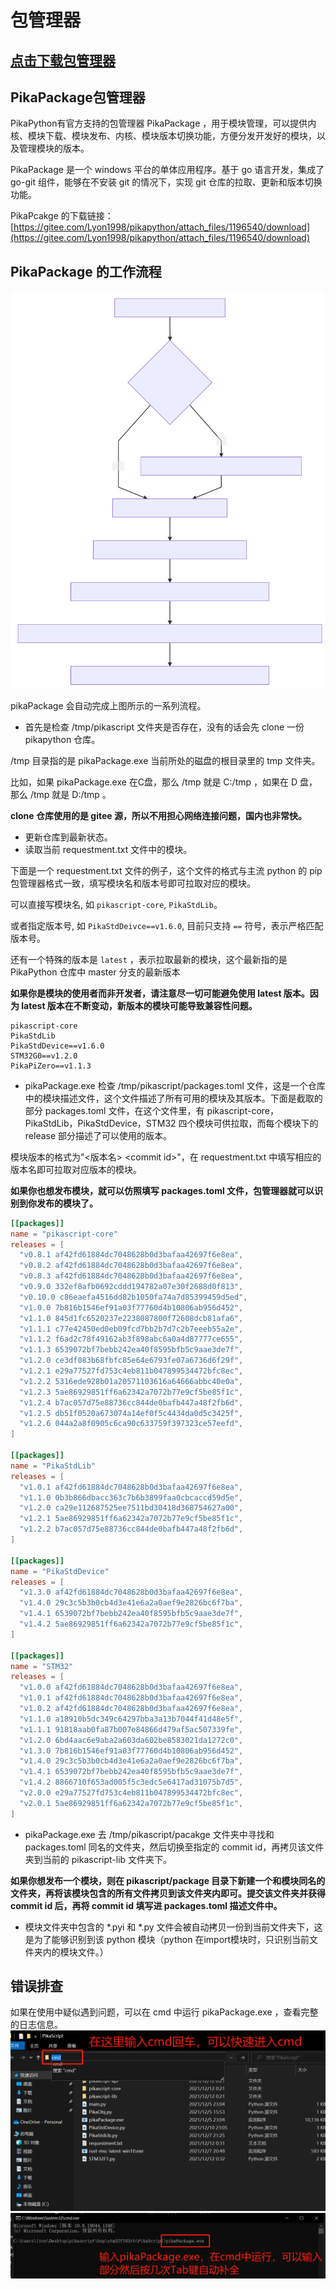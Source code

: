 # 包管理器

## [**点击下载**包管理器](https://gitee.com/Lyon1998/pikapython/attach_files/1196540/download)
## PikaPackage包管理器

PikaPython有官方支持的包管理器 PikaPackage ，用于模块管理，可以提供内核、模块下载、模块发布、内核、模块版本切换功能，方便分发开发好的模块，以及管理模块的版本。

PikaPackage 是一个 windows 平台的单体应用程序。基于 go 语言开发，集成了 go-git 组件，能够在不安装 git 的情况下，实现 git 仓库的拉取、更新和版本切换功能。

PikaPcakge 的下载链接：
[https://gitee.com/Lyon1998/pikapython/attach_files/1196540/download](https://gitee.com/Lyon1998/pikapython/attach_files/1196540/download)

## PikaPackage 的工作流程
![](assets/59aa08a00bc1ea6d0fede3e80091f0bd.svg)

pikaPackage 会自动完成上图所示的一系列流程。

- 首先是检查 /tmp/pikascript 文件夹是否存在，没有的话会先 clone 一份 pikapython 仓库。

/tmp 目录指的是 pikaPackage.exe 当前所处的磁盘的根目录里的 tmp 文件夹。

比如，如果 pikaPackage.exe 在C盘，那么 /tmp 就是 C:/tmp ，如果在 D 盘，那么 /tmp 就是 D:/tmp 。

**clone 仓库使用的是 gitee 源，所以不用担心网络连接问题，国内也非常快。**

- 更新仓库到最新状态。
- 读取当前 requestment.txt 文件中的模块。

下面是一个 requestment.txt 文件的例子，这个文件的格式与主流 python 的 pip 包管理器格式一致，填写模块名和版本号即可拉取对应的模块。

可以直接写模块名, 如 `pikascript-core`, `PikaStdLib`。

或者指定版本号, 如 `PikaStdDeivce==v1.6.0`, 目前只支持 `==` 符号，表示严格匹配版本号。

还有一个特殊的版本是 `latest` ，表示拉取最新的模块，这个最新指的是 PikaPython 仓库中 master 分支的最新版本

**如果你是模块的使用者而非开发者，请注意尽一切可能避免使用 latest 版本。因为 latest 版本在不断变动，新版本的模块可能导致兼容性问题。**

```
pikascript-core
PikaStdLib
PikaStdDevice==v1.6.0
STM32G0==v1.2.0
PikaPiZero==v1.1.3
```

- pikaPackage.exe 检查 /tmp/pikascript/packages.toml 文件，这是一个仓库中的模块描述文件，这个文件描述了所有可用的模块及其版本。下面是截取的部分 packages.toml 文件，在这个文件里，有 pikascript-core，PikaStdLib，PikaStdDevice，STM32 四个模块可供拉取，而每个模块下的 release 部分描述了可以使用的版本。

模块版本的格式为"\<版本名\> \<commit id\>"，在 requestment.txt 中填写相应的版本名即可拉取对应版本的模块。

**如果你也想发布模块，就可以仿照填写 packages.toml 文件，包管理器就可以识别到你发布的模块了。**

```toml
[[packages]]
name = "pikascript-core"
releases = [
  "v0.8.1 af42fd61884dc7048628b0d3bafaa42697f6e8ea",
  "v0.8.2 af42fd61884dc7048628b0d3bafaa42697f6e8ea",
  "v0.8.3 af42fd61884dc7048628b0d3bafaa42697f6e8ea",
  "v0.9.0 332ef8afb0692cddd194782a07e30f2688d0f813",
  "v0.10.0 c86eaefa4516dd82b1050fa74a7d85399459d5ed",
  "v1.0.0 7b816b1546ef91a03f77760d4b10806ab956d452",
  "v1.1.0 845d1fc6520237e2238087800f72608dcb81afa6",
  "v1.1.1 c77e42450ed0eb09fcd7bb2b7d7c2b7eeeb55a2e",
  "v1.1.2 f6ad2c78f49162ab3f898abc6a0a4d87777ce655",
  "v1.1.3 6539072bf7bebb242ea40f8595bfb5c9aae3de7f",
  "v1.2.0 ce3df083b68fbfc85e64e6793fe07a6736d6f29f",
  "v1.2.1 e29a77527fd753c4eb811b047899534472bfc8ec",
  "v1.2.2 5316ede928b01a20571103616a64666abbc40e0a",
  "v1.2.3 5ae86929851ff6a62342a7072b77e9cf5be85f1c",
  "v1.2.4 b7ac057d75e88736cc844de0bafb447a48f2fb6d",
  "v1.2.5 db51f0520a673074a14ef0f5c4434da0d5c3425f",
  "v1.2.6 044a2a8f0905c6ca90c633759f397323ce57eefd",
]

[[packages]]
name = "PikaStdLib"
releases = [
  "v1.0.1 af42fd61884dc7048628b0d3bafaa42697f6e8ea",
  "v1.1.0 0b3b866dbacc363c7b6b3899faa0cbcaccd59d5e",
  "v1.2.0 ca29e112687525ee7511bd30418d368754627a00",
  "v1.2.1 5ae86929851ff6a62342a7072b77e9cf5be85f1c",
  "v1.2.2 b7ac057d75e88736cc844de0bafb447a48f2fb6d",
]

[[packages]]
name = "PikaStdDevice"
releases = [
  "v1.3.0 af42fd61884dc7048628b0d3bafaa42697f6e8ea",
  "v1.4.0 29c3c5b3b0cb4d3e41e6a2a0aef9e2826bc6f7ba",
  "v1.4.1 6539072bf7bebb242ea40f8595bfb5c9aae3de7f",
  "v1.4.2 5ae86929851ff6a62342a7072b77e9cf5be85f1c",
]

[[packages]]
name = "STM32"
releases = [
  "v1.0.0 af42fd61884dc7048628b0d3bafaa42697f6e8ea",
  "v1.0.1 af42fd61884dc7048628b0d3bafaa42697f6e8ea",
  "v1.0.2 af42fd61884dc7048628b0d3bafaa42697f6e8ea",
  "v1.1.0 a18910b5dc349c64297bba3a13b7044f41d48e5f",
  "v1.1.1 91818aab0fa87b007e84866d479af5ac507339fe",
  "v1.2.0 6bd4aac6e9aba2a603da602be8583021da1272c0",
  "v1.3.0 7b816b1546ef91a03f77760d4b10806ab956d452",
  "v1.4.0 29c3c5b3b0cb4d3e41e6a2a0aef9e2826bc6f7ba",
  "v1.4.1 6539072bf7bebb242ea40f8595bfb5c9aae3de7f",
  "v1.4.2 8866710f653ad005f5c3edc5e6417ad31075b7d5",
  "v2.0.0 e29a77527fd753c4eb811b047899534472bfc8ec",
  "v2.0.1 5ae86929851ff6a62342a7072b77e9cf5be85f1c",
]
```

- pikaPackage.exe 去 /tmp/pikascript/pacakge 文件夹中寻找和 packages.toml 同名的文件夹，然后切换至指定的 commit id，再拷贝该文件夹到当前的 pikascript-lib 文件夹下。

**如果你想发布一个模块，则在 pikascript/package 目录下新建一个和模块同名的文件夹，再将该模块包含的所有文件拷贝到该文件夹内即可。提交该文件夹并获得 commit id 后，再将 commit id 填写进 packages.toml 描述文件中。**

- 模块文件夹中包含的 *.pyi 和 *.py 文件会被自动拷贝一份到当前文件夹下，这是为了能够识别到该 python 模块（python 在import模块时，只识别当前文件夹内的模块文件。）
  
## 错误排查


如果在使用中疑似遇到问题，可以在 cmd 中运行 pikaPackage.exe ，查看完整的日志信息。
![](assets/1639382545595-8a1bdb35-f995-4fc2-a23d-f60b0d3cc9aa.png)
![](assets/1639382594452-b9ab5fa4-3712-4852-8ce0-42cee9345ac9.png)
